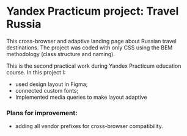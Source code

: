 # Yandex Practicum project: Travel Russia

This сross-browser and adaptive landing page about Russian travel destinations.
The project was coded with only CSS using the BEM methodology (class structure and naming).

This is the second practical work during Yandex Practicum education course. In this project I:

- used design layout in Figma;
- connected custom fonts;
- Implemented media queries to make layout adaptive

### Plans for improvement:

- adding all vendor prefixes for cross-browser compatibility.
